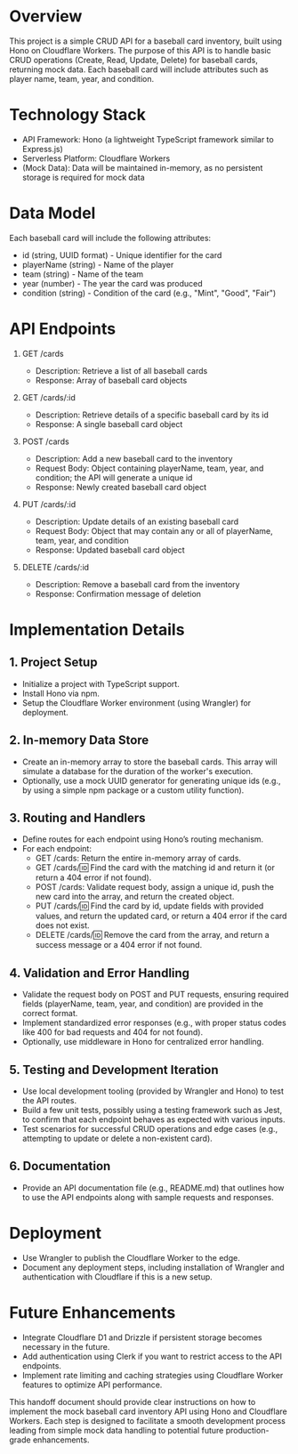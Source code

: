 # Overview

This project is a simple CRUD API for a baseball card inventory, built using Hono on Cloudflare Workers. The purpose of this API is to handle basic CRUD operations (Create, Read, Update, Delete) for baseball cards, returning mock data. Each baseball card will include attributes such as player name, team, year, and condition.

# Technology Stack

- API Framework: Hono (a lightweight TypeScript framework similar to Express.js)
- Serverless Platform: Cloudflare Workers
- (Mock Data): Data will be maintained in-memory, as no persistent storage is required for mock data

# Data Model

Each baseball card will include the following attributes:

- id (string, UUID format) - Unique identifier for the card
- playerName (string) - Name of the player
- team (string) - Name of the team
- year (number) - The year the card was produced
- condition (string) - Condition of the card (e.g., "Mint", "Good", "Fair")

# API Endpoints

1. GET /cards
   - Description: Retrieve a list of all baseball cards
   - Response: Array of baseball card objects

2. GET /cards/:id
   - Description: Retrieve details of a specific baseball card by its id
   - Response: A single baseball card object

3. POST /cards
   - Description: Add a new baseball card to the inventory
   - Request Body: Object containing playerName, team, year, and condition; the API will generate a unique id
   - Response: Newly created baseball card object

4. PUT /cards/:id
   - Description: Update details of an existing baseball card
   - Request Body: Object that may contain any or all of playerName, team, year, and condition
   - Response: Updated baseball card object

5. DELETE /cards/:id
   - Description: Remove a baseball card from the inventory
   - Response: Confirmation message of deletion

# Implementation Details

## 1. Project Setup

- Initialize a project with TypeScript support.
- Install Hono via npm.
- Setup the Cloudflare Worker environment (using Wrangler) for deployment.

## 2. In-memory Data Store

- Create an in-memory array to store the baseball cards. This array will simulate a database for the duration of the worker's execution.
- Optionally, use a mock UUID generator for generating unique ids (e.g., by using a simple npm package or a custom utility function).

## 3. Routing and Handlers

- Define routes for each endpoint using Hono’s routing mechanism.
- For each endpoint:
  - GET /cards: Return the entire in-memory array of cards.
  - GET /cards/:id: Find the card with the matching id and return it (or return a 404 error if not found).
  - POST /cards: Validate request body, assign a unique id, push the new card into the array, and return the created object.
  - PUT /cards/:id: Find the card by id, update fields with provided values, and return the updated card, or return a 404 error if the card does not exist.
  - DELETE /cards/:id: Remove the card from the array, and return a success message or a 404 error if not found.

## 4. Validation and Error Handling

- Validate the request body on POST and PUT requests, ensuring required fields (playerName, team, year, and condition) are provided in the correct format.
- Implement standardized error responses (e.g., with proper status codes like 400 for bad requests and 404 for not found).
- Optionally, use middleware in Hono for centralized error handling.

## 5. Testing and Development Iteration

- Use local development tooling (provided by Wrangler and Hono) to test the API routes.
- Build a few unit tests, possibly using a testing framework such as Jest, to confirm that each endpoint behaves as expected with various inputs.
- Test scenarios for successful CRUD operations and edge cases (e.g., attempting to update or delete a non-existent card).

## 6. Documentation

- Provide an API documentation file (e.g., README.md) that outlines how to use the API endpoints along with sample requests and responses.

# Deployment

- Use Wrangler to publish the Cloudflare Worker to the edge.
- Document any deployment steps, including installation of Wrangler and authentication with Cloudflare if this is a new setup.

# Future Enhancements

- Integrate Cloudflare D1 and Drizzle if persistent storage becomes necessary in the future.
- Add authentication using Clerk if you want to restrict access to the API endpoints.
- Implement rate limiting and caching strategies using Cloudflare Worker features to optimize API performance.

This handoff document should provide clear instructions on how to implement the mock baseball card inventory API using Hono and Cloudflare Workers. Each step is designed to facilitate a smooth development process leading from simple mock data handling to potential future production-grade enhancements.